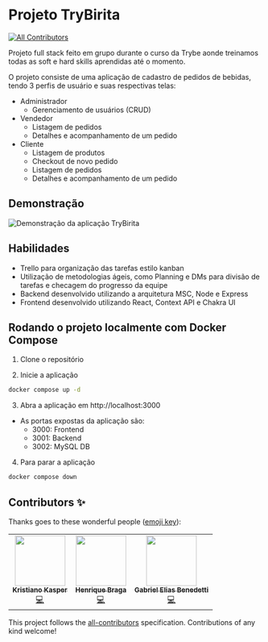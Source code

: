 # Projeto TryBirita
<!-- ALL-CONTRIBUTORS-BADGE:START - Do not remove or modify this section -->
[![All Contributors](https://img.shields.io/badge/all_contributors-1-orange.svg?style=flat-square)](#contributors-)
<!-- ALL-CONTRIBUTORS-BADGE:END -->

Projeto full stack feito em grupo durante o curso da Trybe aonde treinamos todas as soft e hard skills aprendidas até o momento.

O projeto consiste de uma aplicação de cadastro de pedidos de bebidas, tendo 3 perfis de usuário e suas respectivas telas:

- Administrador
  - Gerenciamento de usuários (CRUD)
- Vendedor
  - Listagem de pedidos
  - Detalhes e acompanhamento de um pedido
- Cliente
  - Listagem de produtos
  - Checkout de novo pedido
  - Listagem de pedidos
  - Detalhes e acompanhamento de um pedido

## Demonstração
![Demonstração da aplicação TryBirita](docs/trybirita-demo.gif)

## Habilidades

- Trello para organização das tarefas estilo kanban
- Utilização de metodologias ágeis, como Planning e DMs para divisão de tarefas e checagem do progresso da equipe
- Backend desenvolvido utilizando a arquitetura MSC, Node e Express
- Frontend desenvolvido utilizando React, Context API e Chakra UI

## Rodando o projeto localmente com Docker Compose

1. Clone o repositório

2. Inicie a aplicação
```sh
docker compose up -d
```

3. Abra a aplicação em http://localhost:3000
  - As portas expostas da aplicação são:
    - 3000: Frontend
    - 3001: Backend
    - 3002: MySQL DB

4. Para parar a aplicação
```sh
docker compose down
```

## Contributors ✨

Thanks goes to these wonderful people ([emoji key](https://allcontributors.org/docs/en/emoji-key)):

<!-- ALL-CONTRIBUTORS-LIST:START - Do not remove or modify this section -->
<!-- prettier-ignore-start -->
<!-- markdownlint-disable -->
<table>
  <tr>
    <td align="center"><a href="https://br.linkedin.com/in/kristiano-kasper"><img src="https://avatars.githubusercontent.com/u/85760820?v=4?s=100" width="100px;" alt=""/><br /><sub><b>Kristiano Kasper</b></sub></a><br /><a href="https://github.com/jonathan-f-silva/project-trybirita/commits?author=khkasper" title="Code">💻</a></td>
    <td align="center"><a href="https://www.linkedin.com/in/henrique-junqueira-braga/"><img src="https://avatars.githubusercontent.com/u/84282335?v=4?s=100" width="100px;" alt=""/><br /><sub><b>Henrique Braga</b></sub></a><br /><a href="https://github.com/jonathan-f-silva/project-trybirita/commits?author=henriquejbraga" title="Code">💻</a></td>
    <td align="center"><a href="https://www.linkedin.com/in/benedettigabriel"><img src="https://avatars.githubusercontent.com/u/85767905?v=4?s=100" width="100px;" alt=""/><br /><sub><b>Gabriel Elias Benedetti</b></sub></a><br /><a href="https://github.com/jonathan-f-silva/project-trybirita/commits?author=benedetti14" title="Code">💻</a></td>
  </tr>
</table>

<!-- markdownlint-restore -->
<!-- prettier-ignore-end -->

<!-- ALL-CONTRIBUTORS-LIST:END -->

This project follows the [all-contributors](https://github.com/all-contributors/all-contributors) specification. Contributions of any kind welcome!
